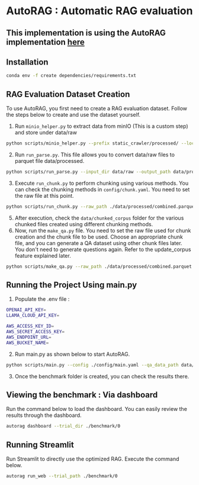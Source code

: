 # AutoRAG : Automatic RAG evaluation

## This implementation is using the AutoRAG implementation [here](https://github.com/Marker-Inc-Korea/AutoRAG)

## Installation

```bash
conda env -f create dependencies/requirements.txt
```

## RAG Evaluation Dataset Creation

To use AutoRAG, you first need to create a RAG evaluation dataset. Follow the steps below to create and use the dataset yourself.

1. Run `minio_helper.py` to extract data from minIO (This is a custom step) and store under data/raw
```bash
python scripts/minio_helper.py --prefix static_crawler/processed/ --local_dir data/raw
```
2. Run `run_parse.py`. This file allows you to convert data/raw files to parquet file data/processed.
```bash
python scripts/run_parse.py --input_dir data/raw --output_path data/processed/combined.parquet
```
3. Execute `run_chunk.py` to perform chunking using various methods. You can check the chunking methods in `config/chunk.yaml`. You need to set the raw file at this point.
```bash
python scripts/run_chunk.py --raw_path ./data/processed/combined.parquet
```
5. After execution, check the `data/chunked_corpus` folder for the various chunked files created using different chunking methods.
6. Now, run the `make_qa.py` file. You need to set the raw file used for chunk creation and the chunk file to be used. Choose an appropriate chunk file, and you can generate a QA dataset using other chunk files later. You don't need to generate questions again. Refer to the update_corpus feature explained later.
```bash
python scripts/make_qa.py --raw_path ./data/processed/combined.parquet --corpus_path ./data/chunked_corpus/0.parquet --qa_size 100 --output_path ./data/QA/0.parquet --corpus_output_path ./data/corpus/0.parquet
```

## Running the Project Using main.py

1. Populate the .env file :
```bash
OPENAI_API_KEY=
LLAMA_CLOUD_API_KEY=

AWS_ACCESS_KEY_ID=
AWS_SECRET_ACCESS_KEY=
AWS_ENDPOINT_URL=
AWS_BUCKET_NAME=
```
2. Run main.py as shown below to start AutoRAG.
```bash
python scripts/main.py --config ./config/main.yaml --qa_data_path data/QA/0.parquet --corpus_data_path data/corpus/0.parquet --project_dir benchmark
```
3. Once the benchmark folder is created, you can check the results there.


## Viewing the benchmark : Via dashboard

Run the command below to load the dashboard. You can easily review the results through the dashboard.

```bash
autorag dashboard --trial_dir ./benchmark/0
```

## Running Streamlit

Run Streamlit to directly use the optimized RAG. Execute the command below.

```bash
autorag run_web --trial_path ./benchmark/0
```

